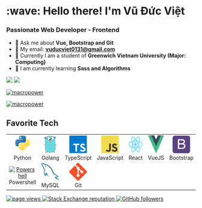 <h1 align="left" id="macropower-title">:wave: Hello there! I'm Vũ Đức Việt</h1>
<h3 align="left"> Passionate Web Developer - Frontend</h3>

- 💬 Ask me about **Vue, Bootstrap and Git**
- 📩 My email: **vuducviet0131@gmail.com**
- 🏫 Currently I am a student of **Greenwich Vietnam University (Major: Computing)**
- 🌱 I am currently learning **Sass and Algorithms**
<p>
  <a href="mailto:vuducviet0131@gamil.com?subject=[GitHub]%20🔥%20Prise%20de%20contact&body=Bonjour%20Stan%2C%0A%0AJe%20viens%20vers%20toi%20aujourd%27hui%20apr%C3%A8s%20avoir%20vu%20ton%20profil%20GitHub%20pour%20..."><img src="https://img.shields.io/badge/e‑mail-D14836.svg?style=for-the-badge&logo=GMail&logoColor=white"/></a>
  <a href="https://www.instagram.com/vuviet13/"><img src="https://img.shields.io/badge/instagram-E4405F.svg?style=for-the-badge&logo=instagram&logoColor=white"/></a>
</p>

<p>
  <p>
    <a align="left" width="490" height="200" href="https://github-readme-stats.vercel.app/api?username=vietvd13&show_icons=true&count_private=true&include_all_commits=true">
        <img src="https://github-readme-stats.vercel.app/api?username=vietvd13&show_icons=true&count_private=true&include_all_commits=true" alt="macropower"/>
    </a> 
  </p>
  <p>
    <a align="right" width="490" height="200" href="https://github-readme-stats.vercel.app/api/top-langs/?username=vietvd13&layout=compact">
        <img src="https://github-readme-stats.vercel.app/api/top-langs/?username=vietvd13&layout=compact" alt="macropower"/>
    </a>
  </p>
</p>

<h2 align="left" id="macropower-tech">Favorite Tech</h2>

<center>
  <table>
    <tr>
      <td align="center" width="96">
        <a href="#macropower-tech">
          <img src="./img/python-original.svg" width="48" height="48" alt="Python" />
        </a>
        <br>Python
      </td>
      <td align="center" width="96">
        <a href="#macropower-tech">
          <img src="./img/go-original.svg" width="48" height="48" alt="Golang" />
        </a>
        <br>Golang
      </td>
      <td align="center" width="96">
        <a href="#macropower-tech">
          <img src="./img/typescript-original.svg" width="48" height="48" alt="TypeScript" />
        </a>
        <br>TypeScript
      </td>
      <td align="center" width="96">
        <a href="#macropower-tech">
          <img src="./img/javascript-original.svg" width="48" height="48" alt="JavaScript" />
        </a>
        <br>JavaScript
      </td>
      <td align="center" width="96">
        <a href="#macropower-tech" >
          <img src="./img/react-original.svg" width="48" height="48" alt="React" />
        </a>
        <br>React
      </td>
      <td align="center" width="96">
        <a href="#macropower-tech" >
          <img src="./img/vue-original.svg" width="48" height="48" alt="VueJS" />
        </a>
        <br>VueJS
      </td>
      <td align="center" width="96">
        <a href="#macropower-tech">
          <img src="./img/bootstrap-plain.svg" width="48" height="48" alt="Bootstrap" />
        </a>
        <br>Bootstrap
      </td>
      <td align="center" width="96">
        <a href="#macropower-tech">
          <img src="./img/sass-original.svg" width="48" height="48" alt="Sass" />
        </a>
        <br>Sass
      </td>
      <td align="center" width="96"> 
        <a href="#macropower-tech" >
          <img src="./img/docker-original.svg" width="48" height="48" alt="Docker" />
        </a>
        <br>Docker
      </td>
    </tr>
    <tr>
      <td align="center" width="96">
        <a href="#macropower-tech">
          <img src="https://raw.githubusercontent.com/PowerShell/PowerShell/master/assets/ps_black_128.svg" width="48" height="48" alt="Powershell" />
        </a>
        <br>Powershell
      </td>
      <td align="center"  width="96">
        <a href="#macropower-tech">
          <img src="./img/mysql-original.svg" width="48" height="48" alt="MySQL" />
        </a>
        <br>MySQL
      </td>
      <td align="center"  width="96">
        <a href="#macropower-tech">
          <img src="./img/git-original.svg" width="48" height="48" alt="GIT" />
        </a>
        <br>Git
      </td>
    </tr>
  </table>
</center>

<p align="left">
  <a href="https://github.com/vietvd13/vietvd13">
    <img src="https://komarev.com/ghpvc/?username=vietvd13" alt="page views" />
  </a>
  <a href="https://stackoverflow.com/users/13995968">
    <img alt="Stack Exchange reputation" src="https://img.shields.io/stackexchange/stackoverflow/r/13995968?color=orange&label=reputation&logo=stackoverflow">
  </a>
  <a href="https://github.com/vietvd13?tab=followers">
    <img alt="GitHub followers" src="https://img.shields.io/github/followers/vietvd13?color=green&logo=github">
  </a>
</p>
